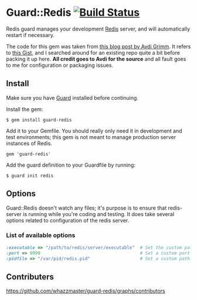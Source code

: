 # Guard::Redis [![Build Status](https://secure.travis-ci.org/whazzmaster/guard-redis.png)](http://travis-ci.org/whazzmaster/guard-redis)

Redis guard manages your development [Redis](http://redis.io) server, and will automatically restart if necessary.

The code for this gem was taken from [this blog post by Avdi Grimm](http://avdi.org/devblog/2011/06/15/a-guardfile-for-redis/).  It refers to [this Gist](https://gist.github.com/1026546), and I searched around for an existing repo quite a bit before packing it up here.  __All credit goes to Avdi for the source__ and all fault goes to me for configuration or packaging issues.

## Install

Make sure you have [Guard](https://github.com/guard/guard) installed before continuing.

Install the gem:

    $ gem install guard-redis

Add it to your Gemfile.  You should really only need it in development and test environments; this gem is not meant to manage production server instances of Redis.

    gem 'guard-redis'

Add the guard definition to your Guardfile by running:

    $ guard init redis

## Options

Guard::Redis doesn't watch any files; it's purpose is to ensure that redis-server is running while you're coding and testing.  It does take several options related to configuration of the redis server.

### List of available options
~~~~ruby
:executable => "/path/to/redis/server/executable"  # Set the custom path to the redis server executable
:port => 9999                                      # Set a custom port number the redis server is running on
:pidfile => "/var/pid/redis.pid"                   # Set a custom path the where the pidfile is written
~~~~

## Contributers

https://github.com/whazzmaster/guard-redis/graphs/contributors